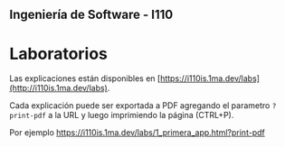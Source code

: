 ## Ingeniería de Software - I110
# Laboratorios

Las explicaciones están disponibles en [https://i110is.1ma.dev/labs](http://i110is.1ma.dev/labs).

Cada explicación puede ser exportada a PDF agregando el parametro `?print-pdf` a la URL y luego imprimiendo la página (CTRL+P). 

Por ejemplo https://i110is.1ma.dev/labs/1_primera_app.html?print-pdf


